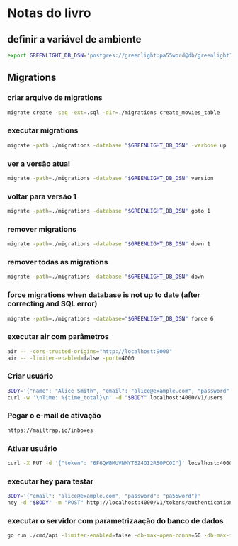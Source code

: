 # Notas do livro

## definir a variável de ambiente
```bash
export GREENLIGHT_DB_DSN='postgres://greenlight:pa55word@db/greenlight?sslmode=disable'
```
## Migrations

### criar arquivo de migrations
```bash
migrate create -seq -ext=.sql -dir=./migrations create_movies_table
```	
### executar migrations
```bash
migrate -path ./migrations -database "$GREENLIGHT_DB_DSN" -verbose up
```	
### ver a versão atual
```bash
migrate -path=./migrations -database "$GREENLIGHT_DB_DSN" version
```	
### voltar para versão 1
```bash
migrate -path=./migrations -database "$GREENLIGHT_DB_DSN" goto 1
```	
### remover migrations
```bash
migrate -path=./migrations -database "$GREENLIGHT_DB_DSN" down 1
```	
### remover todas as migrations
```bash
migrate -path=./migrations -database "$GREENLIGHT_DB_DSN" down
```	
### force migrations when database is not up to date (after correcting and SQL error)
```bash
migrate -path=./migrations -database="$GREENLIGHT_DB_DSN" force 6
```	
### executar air com parâmetros
```bash
air -- -cors-trusted-origins="http://localhost:9000"
air -- -limiter-enabled=false -port=4000
```	
### Criar usuário
```bash
BODY='{"name": "Alice Smith", "email": "alice@example.com", "password": "pa55word"}'
curl -w '\nTime: %{time_total}\n' -d "$BODY" localhost:4000/v1/users
```	
### Pegar o e-mail de ativação
```bash
https://mailtrap.io/inboxes
```	

### Ativar usuário
```bash
curl -X PUT -d '{"token": "6F6QWBMUVNMYT6Z4OI2R5OPCOI"}' localhost:4000/v1/users/activated
```	
### executar hey para testar
```bash
BODY='{"email": "alice@example.com", "password": "pa55word"}'
hey -d "$BODY" -m "POST" http://localhost:4000/v1/tokens/authentication
```	
### executar o servidor com parametrizaação do banco de dados
```bash
go run ./cmd/api -limiter-enabled=false -db-max-open-conns=50 -db-max-idle-conns=50 -db-max-idle-time=20s -port=4000 
```	